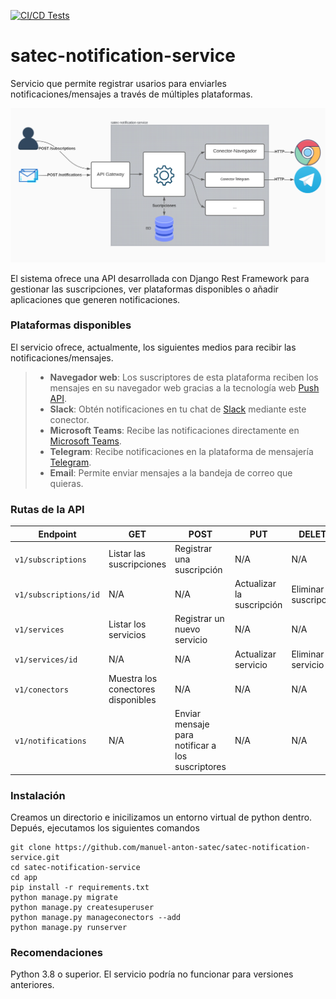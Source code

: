 [![CI/CD Tests](https://github.com/UO276213/satec-notification-service/actions/workflows/develop-test.yml/badge.svg)](https://github.com/UO276213/satec-notification-service/actions/workflows/develop-test.yml)

# satec-notification-service

Servicio que permite registrar usarios para enviarles notificaciones/mensajes a través de múltiples plataformas.

![Esquema del servicio ](Esquema.svg "Esquema del servicio")

El sistema ofrece una API desarrollada con Django Rest Framework para gestionar las suscripciones, ver plataformas disponibles o añadir aplicaciones que generen notificaciones.

### Plataformas disponibles

El servicio ofrece, actualmente, los siguientes medios para recibir las notificaciones/mensajes.

>- **Navegador web**: Los suscriptores de esta plataforma reciben los mensajes en su navegador web gracias a la tecnología web [Push API](https://developer.mozilla.org/es/docs/Web/API/Push_API).
>- **Slack**: Obtén notificaciones en tu chat de [Slack]("https://slack.com/intl/es-es/") mediante este conector.
>- **Microsoft Teams**: Recibe las notificaciones directamente en [Microsoft Teams]("https://www.microsoft.com/es-es/microsoft-teams/group-chat-software").
>- **Telegram**: Recibe notificaciones en la plataforma de mensajería [Telegram]("https://web.telegram.org/z/").
>- **Email**: Permite enviar mensajes a la bandeja de correo que quieras.


### Rutas de la API

| Endpoint | GET | POST | PUT |DELETE|
| -- | -- | -- | -- | -- |
| `v1/subscriptions` | Listar las suscripciones | Registrar una suscripción | N/A | N/A |
| `v1/subscriptions/id` | N/A | N/A | Actualizar la suscripción | Eliminar suscripción |
| `v1/services` | Listar los servicios | Registrar un nuevo servicio | N/A | N/A
| `v1/services/id` | N/A | N/A | Actualizar servicio | Eliminar servicio
| `v1/conectors` | Muestra los conectores disponibles | N/A | N/A | N/A
| `v1/notifications` | N/A | Enviar mensaje para notificar a los suscriptores | N/A | N/A |

### Instalación

Creamos un directorio e inicilizamos un entorno virtual de python dentro.
Depués, ejecutamos los siguientes comandos
```
git clone https://github.com/manuel-anton-satec/satec-notification-service.git
cd satec-notification-service
cd app
pip install -r requirements.txt
python manage.py migrate
python manage.py createsuperuser
python manage.py manageconectors --add
python manage.py runserver
```

### Recomendaciones 
Python 3.8 o superior. El servicio podría no funcionar para versiones anteriores.